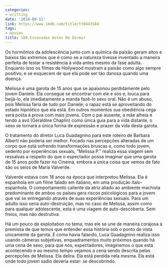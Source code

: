 ```yaml
---
categories:
- writting
date: '2019-09-11'
link: https://www.imdb.com/title/tt0443584
tags:
- movies
title: 100 Escovadas Antes De Dormir
---
```


Os hormônios da adolescência junto com a química da paixão geram altos e baixos tão extremos que é como se a natureza tivesse inventado a maneira perfeita de testar a resistência à vida antes mesmo da fase adulta. Enquanto isso os filmes de Hollywood mostram a paixão como algo sempre positivo, e se esquecem de que ela pode ser tão danosa quando uma doença.

Melissa é uma garota de 15 anos que se apaixonou perdidamente pelo jovem Daniele. Ela consegue se encontrar com ele e sós e, louca para beijá-lo, ele imediatamente a manda fazê-lo sexo oral. Não é um abuso, pois Melissa faria de tudo por Daniele; o rapaz está se aproveitando do estado hipnótico que ela está. Em outros momentos sua obediência cega será posta à prova com mais jovens. Com o pai ausente, a mãe alheia e tendo a avó (Geraldine Chaplin) como única guia para a vida distante, o sexo se tornará a única forma de expressão e prazer da vida desta garota.

O tratamento do diretor Luca Guadagnino para este roteiro de Barbara Alberti não poderia ser melhor. Focado nas percepções alteradas de um corpo que está sofrendo transformações bruscas e, como todo jovem, sedento por experiências sexuais, "Melissa P." realiza essa viagem sem ressalvas a respeito do que o espectador possa imaginar que uma garota de 15 anos pode fazer no Cinema, embora a única coisa que vemos de fato são os seios de María Valverde.

Valverde estava com 18 anos na época que interpretou Melissa. Ela é espanhola em um filme falado em italiano, em uma produção ítalo-espanhola. O comportamento caliente da atriz aliado ao ambiente machista predominante de ambos os países gera riscos psicológicos para a jovem que vai se entregando através de suas experiências sexuais. Para um adulto isso seria auto-destruição, mas no caso de Melissa, assim como para qualquer adolescente, esta é uma viagem de auto-descoberta. Sem freios, mas não destrutiva.

Há um pouco de exploitation no tema, mas ele se une de maneira corajosa à premissa de que temos que entender essa história sob o ponto de vista unicamente da garota. E como havia falando, Luca Guadagnino realiza isso usando câmeras subjetivas, enquadramentos muito próximos quando há uma cena de sexo, para que nós, espectadores, imaginemos o que está acontecendo e ao mesmo tempo vejamos a cena sendo descrita pelas percepções de Melissa. Ela delira. Ela está perdida nela mesma. Ela está onde todo jovem sadio deveria estar: se descobrindo.

